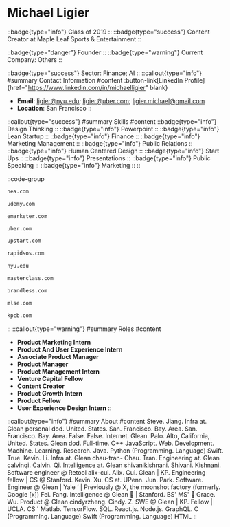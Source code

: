 # Michael Ligier
::badge{type="info"}
Class of 2019
::
::badge{type="success"}
Content Creator at Maple Leaf Sports & Entertainment
::

::badge{type="danger"}
Founder
::
::badge{type="warning"}
Current Company: Others
::

::badge{type="success"}
Sector: Finance; AI
::
::callout{type="info"}
#summary
Contact Information
#content
:button-link[LinkedIn Profile]{href="https://www.linkedin.com/in/michaelligier" blank}
- **Email**: ligier@nyu.edu; ligier@uber.com; ligier.michael@gmail.com
- **Location**: San Francisco
::

::callout{type="success"}
#summary
Skills
#content
::badge{type="info"}
Design Thinking
::
::badge{type="info"}
Powerpoint
::
::badge{type="info"}
Lean Startup
::
::badge{type="info"}
Finance
::
::badge{type="info"}
Marketing Management
::
::badge{type="info"}
Public Relations
::
::badge{type="info"}
Human Centered Design
::
::badge{type="info"}
Start Ups
::
::badge{type="info"}
Presentations
::
::badge{type="info"}
Public Speaking
::
::badge{type="info"}
Marketing
::
::

::code-group
```bash [New Enterprise Associates]
nea.com
```
```bash [Udemy]
udemy.com
```
```bash [eMarketer]
emarketer.com
```
```bash [Uber]
uber.com
```
```bash [Upstart]
upstart.com
```
```bash [RapidSOS]
rapidsos.com
```
```bash [New York University]
nyu.edu
```
```bash [MasterClass]
masterclass.com
```
```bash [Brandless]
brandless.com
```
```bash [Maple Leaf Sports & Entertainment]
mlse.com
```
```bash [Kleiner Perkins Caufield & Byers]
kpcb.com
```
::
::callout{type="warning"}
#summary
Roles
#content
- **Product Marketing Intern**
- **Product And User Experience Intern**
- **Associate Product Manager**
- **Product Manager**
- **Product Management Intern**
- **Venture Capital Fellow**
- **Content Creator**
- **Product Growth Intern**
- **Product Fellow**
- **User Experience Design Intern**
::

::callout{type="info"}
#summary
About
#content
Steve. Jiang. Infra at. Glean personal dod. United. States. San. Francisco. Bay. Area. San. Francisco. Bay. Area. False. False. Internet. Glean. Palo. Alto, California, United. States. Glean dod. Full-time. C++ JavaScript. Web. Development. Machine. Learning. Research. Java. Python (Programming. Language) Swift. True. Kevin. Li. Infra at. Glean chau-tran- Chau. Tran. Engineering at. Glean calvinqi. Calvin. Qi. Intelligence at. Glean shivanikishnani. Shivani. Kishnani. Software engineer @ Retool alix-cui. Alix. Cui. Glean | KP. Engineering fellow | CS @ Stanford. Kevin. Xu. CS at. UPenn. Jun. Park. Software. Engineer @ Glean | Yale ‘ | Previously @ X, the moonshot factory (formerly. Google [x]) Fei. Fang. Intelligence @ Glean 🔎 | Stanford. BS' MS' 🌲 Grace. Wu. Product @ Glean cindyrzheng. Cindy. Z. SWE @ Glean | KP. Fellow | UCLA. CS ' Matlab. TensorFlow. SQL. React.js. Node.js. GraphQL. C (Programming. Language) Swift (Programming. Language) HTML
::
